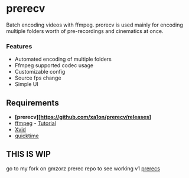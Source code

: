 # prerecv

Batch encoding videos with ffmpeg.
prorecv is used mainly for encoding multiple folders worth of pre-recordings and cinematics at once.

### Features

* Automated encoding of multiple folders
* Ffmpeg supported codec usage
* Customizable config
* Source fps change
* Simple UI


## Requirements

* **[prerecv][https://github.com/xa1on/prerecv/releases]**
* [ffmpeg](https://ffmpeg.org/download.html#build-windows) - [Tutorial](https://www.youtube.com/watch?v=r1AtmY-RMyQ)
* [Xvid](https://www.xvid.com/download/)
* [quicktime](https://support.apple.com/kb/DL837)


## THIS IS WIP
go to my fork on gmzorz prerec repo to see working v1
[prerecs](https://github.com/xa1on/prerecs)
